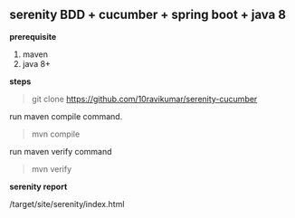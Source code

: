 
## serenity BDD + cucumber + spring boot + java 8
 
 **prerequisite**
 1. maven
 2. java 8+
 
 **steps**
 >git clone https://github.com/10ravikumar/serenity-cucumber
 
 run maven compile command.
 >mvn compile
 
 run maven verify command
 >mvn verify
 
 **serenity report**
 
 /target/site/serenity/index.html
